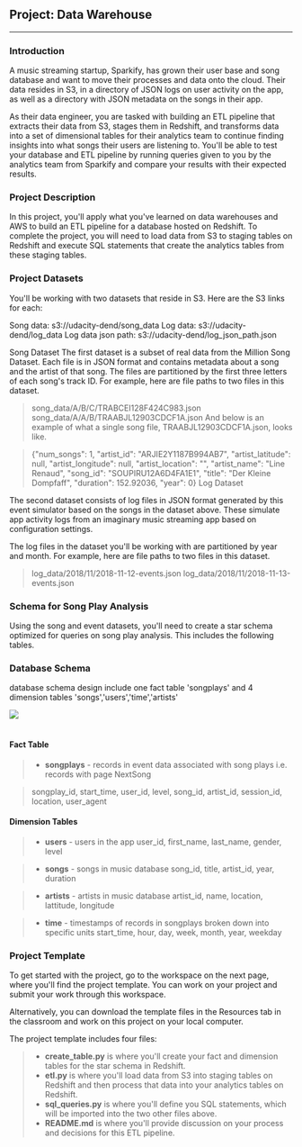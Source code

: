 ## Project: Data Warehouse
---

### Introduction
A music streaming startup, Sparkify, has grown their user base and song database and want to move their processes and data onto the cloud. Their data resides in S3, in a directory of JSON logs on user activity on the app, as well as a directory with JSON metadata on the songs in their app.

As their data engineer, you are tasked with building an ETL pipeline that extracts their data from S3, stages them in Redshift, and transforms data into a set of dimensional tables for their analytics team to continue finding insights into what songs their users are listening to. You'll be able to test your database and ETL pipeline by running queries given to you by the analytics team from Sparkify and compare your results with their expected results.

### Project Description
In this project, you'll apply what you've learned on data warehouses and AWS to build an ETL pipeline for a database hosted on Redshift. To complete the project, you will need to load data from S3 to staging tables on Redshift and execute SQL statements that create the analytics tables from these staging tables.

### Project Datasets
You'll be working with two datasets that reside in S3. Here are the S3 links for each:

Song data: s3://udacity-dend/song_data
Log data: s3://udacity-dend/log_data
Log data json path: s3://udacity-dend/log_json_path.json

Song Dataset
The first dataset is a subset of real data from the Million Song Dataset. Each file is in JSON format and contains metadata about a song and the artist of that song. The files are partitioned by the first three letters of each song's track ID. For example, here are file paths to two files in this dataset.

> song_data/A/B/C/TRABCEI128F424C983.json
> song_data/A/A/B/TRAABJL12903CDCF1A.json
And below is an example of what a single song file, TRAABJL12903CDCF1A.json, looks like.

>{"num_songs": 1, "artist_id": "ARJIE2Y1187B994AB7", "artist_latitude": null, "artist_longitude": null, "artist_location": "", "artist_name": "Line Renaud", "song_id": "SOUPIRU12A6D4FA1E1", "title": "Der Kleine Dompfaff", "duration": 152.92036, "year": 0}
Log Dataset

The second dataset consists of log files in JSON format generated by this event simulator based on the songs in the dataset above. These simulate app activity logs from an imaginary music streaming app based on configuration settings.

The log files in the dataset you'll be working with are partitioned by year and month. For example, here are file paths to two files in this dataset.

> log_data/2018/11/2018-11-12-events.json
> log_data/2018/11/2018-11-13-events.json

### Schema for Song Play Analysis
Using the song and event datasets, you'll need to create a star schema optimized for queries on song play analysis. This includes the following tables.

### Database Schema

database schema design include one fact table 'songplays' and 4 dimension tables 'songs','users','time','artists'

<div id="5509420858776EA140403F6002DD6AE5ECB_1469"><div id="5509420858776EA140403F6002DD6AE5ECB_1469_robot"><a href="https://cloud.smartdraw.com/share.aspx/?pubDocShare=5509420858776EA140403F6002DD6AE5ECB" target="_blank"><img src="https://cloud.smartdraw.com/cloudstorage/5509420858776EA140403F6002DD6AE5ECB/preview2.png"></a></div></div><script src="https://cloud.smartdraw.com/plugins/html/js/sdjswidget_html.js" type="text/javascript"></script><script type="text/javascript">SDJS_Widget("5509420858776EA140403F6002DD6AE5ECB",1469,1,"");</script><br/>

#### Fact Table
>- **songplays** - records in event data associated with song plays i.e. records with page NextSong

> songplay_id, start_time, user_id, level, song_id, artist_id, session_id, location, user_agent

#### Dimension Tables

>- **users** - users in the app
user_id, first_name, last_name, gender, level

>- **songs** - songs in music database
song_id, title, artist_id, year, duration

>- **artists** - artists in music database
artist_id, name, location, lattitude, longitude

>- **time** - timestamps of records in songplays broken down into specific units
start_time, hour, day, week, month, year, weekday


### Project Template
To get started with the project, go to the workspace on the next page, where you'll find the project template. You can work on your project and submit your work through this workspace.

Alternatively, you can download the template files in the Resources tab in the classroom and work on this project on your local computer.

The project template includes four files:

>- **create_table.py** is where you'll create your fact and dimension tables for the star schema in Redshift.
>- **etl.py** is where you'll load data from S3 into staging tables on Redshift and then process that data into your analytics tables on Redshift.
>- **sql_queries.py** is where you'll define you SQL statements, which will be imported into the two other files above.
>- **README.md** is where you'll provide discussion on your process and decisions for this ETL pipeline.